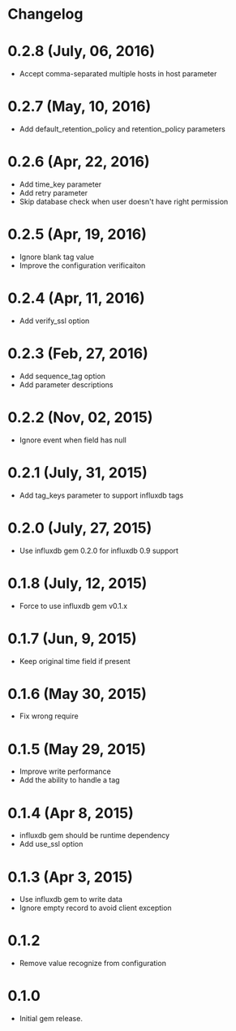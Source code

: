 Changelog
=========

0.2.8 (July, 06, 2016)
=====

- Accept comma-separated multiple hosts in host parameter

0.2.7 (May, 10, 2016)
=====

- Add default_retention_policy and retention_policy parameters

0.2.6 (Apr, 22, 2016)
=====

- Add time_key parameter
- Add retry parameter
- Skip database check when user doesn't have right permission

0.2.5 (Apr, 19, 2016)
=====

- Ignore blank tag value
- Improve the configuration verificaiton

0.2.4 (Apr, 11, 2016)
=====

- Add verify_ssl option

0.2.3 (Feb, 27, 2016)
=====

- Add sequence_tag option
- Add parameter descriptions

0.2.2 (Nov, 02, 2015)
=====

- Ignore event when field has null

0.2.1 (July, 31, 2015)
=====

- Add tag_keys parameter to support influxdb tags

0.2.0 (July, 27, 2015)
=====

- Use influxdb gem 0.2.0 for influxdb 0.9 support

0.1.8 (July, 12, 2015)
=====

- Force to use influxdb gem v0.1.x

0.1.7 (Jun, 9, 2015)
=====

- Keep original time field if present

0.1.6 (May 30, 2015)
=====

- Fix wrong require

0.1.5 (May 29, 2015)
=====

- Improve write performance
- Add the ability to handle a tag

0.1.4 (Apr 8, 2015)
=====

- influxdb gem should be runtime dependency
- Add use_ssl option

0.1.3 (Apr 3, 2015)
=====

- Use influxdb gem to write data
- Ignore empty record to avoid client exception

0.1.2
=====

- Remove value recognize from configuration

0.1.0
=====

- Initial gem release.
